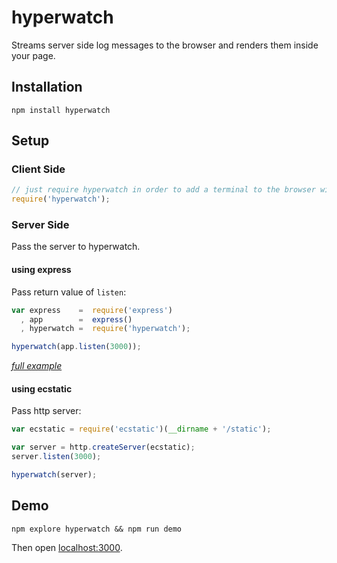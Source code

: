 # hyperwatch

Streams server side log messages to the browser and renders them inside your page.

## Installation

    npm install hyperwatch

## Setup

### Client Side

```js
// just require hyperwatch in order to add a terminal to the browser window
require('hyperwatch');
```

### Server Side

Pass the server to hyperwatch. 

#### using express

Pass return value of `listen`:

```js
var express    =  require('express')
  , app        =  express()
  , hyperwatch =  require('hyperwatch');

hyperwatch(app.listen(3000));
```
*[full example](https://github.com/thlorenz/hyperwatch/tree/master/examples/express-app)*

#### using ecstatic

Pass http server:

```js
var ecstatic = require('ecstatic')(__dirname + '/static');

var server = http.createServer(ecstatic);
server.listen(3000);

hyperwatch(server);
```

## Demo

    npm explore hyperwatch && npm run demo

Then open [localhost:3000](http://localhost:3000).
